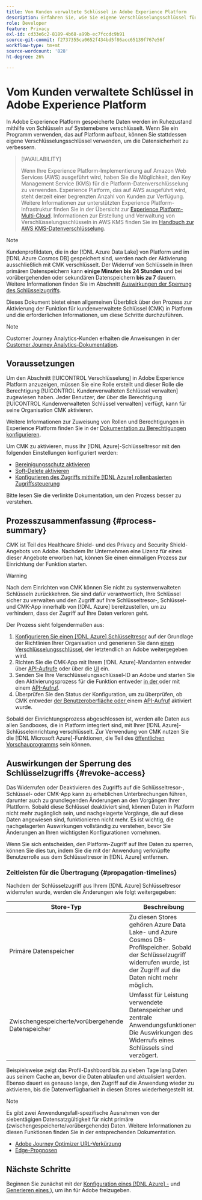 ```yaml
---
title: Vom Kunden verwaltete Schlüssel in Adobe Experience Platform
description: Erfahren Sie, wie Sie eigene Verschlüsselungsschlüssel für in Adobe Experience Platform gespeicherte Daten einrichten.
role: Developer
feature: Privacy
exl-id: cd33e6c2-8189-4b68-a99b-ec7fccdc9b91
source-git-commit: f2737355ca0652f434bd5f86acc65139f767e56f
workflow-type: tm+mt
source-wordcount: '828'
ht-degree: 26%

---
```


# Vom Kunden verwaltete Schlüssel in Adobe Experience Platform

In Adobe Experience Platform gespeicherte Daten werden im Ruhezustand mithilfe von Schlüsseln auf Systemebene verschlüsselt. Wenn Sie ein Programm verwenden, das auf Platform aufbaut, können Sie stattdessen eigene Verschlüsselungsschlüssel verwenden, um die Datensicherheit zu verbessern.

>[!AVAILABILITY]
>
>Wenn Ihre Experience Platform-Implementierung auf Amazon Web Services (AWS) ausgeführt wird, haben Sie die Möglichkeit, den Key Management Service (KMS) für die Platform-Datenverschlüsselung zu verwenden. Experience Platform, das auf AWS ausgeführt wird, steht derzeit einer begrenzten Anzahl von Kunden zur Verfügung. Weitere Informationen zur unterstützten Experience Platform-Infrastruktur finden Sie in der Übersicht zur [Experience Platform-Multi-Cloud](https://experienceleague.adobe.com/en/docs/experience-platform/landing/multi-cloud). Informationen zur Erstellung und Verwaltung von Verschlüsselungsschlüsseln in AWS KMS finden Sie im [Handbuch zur AWS KMS-Datenverschlüsselung](../key-management-service/overview.md).

>[!NOTE]
>
>Kundenprofildaten, die in der [!DNL Azure Data Lake] von Platform und im [!DNL Azure Cosmos DB] gespeichert sind, werden nach der Aktivierung ausschließlich mit CMK verschlüsselt. Der Widerruf von Schlüsseln in Ihren primären Datenspeichern kann **einige Minuten bis 24 Stunden** und bei vorübergehenden oder sekundären Datenspeichern **bis zu 7** dauern. Weitere Informationen finden Sie im Abschnitt [Auswirkungen der Sperrung des Schlüsselzugriffs](#revoke-access).

Dieses Dokument bietet einen allgemeinen Überblick über den Prozess zur Aktivierung der Funktion für kundenverwaltete Schlüssel (CMK) in Platform und die erforderlichen Informationen, um diese Schritte durchzuführen.

>[!NOTE]
>
>Customer Journey Analytics-Kunden erhalten die Anweisungen in der [Customer Journey Analytics-Dokumentation](https://experienceleague.adobe.com/docs/analytics-platform/using/cja-privacy/cmk.html?lang=de).

## Voraussetzungen

Um den Abschnitt [!UICONTROL Verschlüsselung] in Adobe Experience Platform anzuzeigen, müssen Sie eine Rolle erstellt und dieser Rolle die Berechtigung [!UICONTROL Kundenverwalteten Schlüssel verwalten] zugewiesen haben. Jeder Benutzer, der über die Berechtigung [!UICONTROL Kundenverwalteten Schlüssel verwalten] verfügt, kann für seine Organisation CMK aktivieren.

Weitere Informationen zur Zuweisung von Rollen und Berechtigungen in Experience Platform finden Sie in der [Dokumentation zu Berechtigungen konfigurieren](https://experienceleague.adobe.com/docs/platform-learn/getting-started-for-data-architects-and-data-engineers/configure-permissions.html?lang=de).

Um CMK zu aktivieren, muss Ihr [!DNL Azure]-Schlüsseltresor mit den folgenden Einstellungen konfiguriert werden:

* [Bereinigungsschutz aktivieren](https://learn.microsoft.com/en-us/azure/key-vault/general/soft-delete-overview#purge-protection)
* [Soft-Delete aktivieren](https://learn.microsoft.com/en-us/azure/key-vault/general/soft-delete-overview)
* [Konfigurieren des Zugriffs mithilfe  [!DNL Azure]  rollenbasierten Zugriffssteuerung](https://learn.microsoft.com/en-us/azure/role-based-access-control/)

Bitte lesen Sie die verlinkte Dokumentation, um den Prozess besser zu verstehen.

## Prozesszusammenfassung {#process-summary}

CMK ist Teil des Healthcare Shield- und des Privacy and Security Shield-Angebots von Adobe. Nachdem Ihr Unternehmen eine Lizenz für eines dieser Angebote erworben hat, können Sie einen einmaligen Prozess zur Einrichtung der Funktion starten.

>[!WARNING]
>
>Nach dem Einrichten von CMK können Sie nicht zu systemverwalteten Schlüsseln zurückkehren. Sie sind dafür verantwortlich, Ihre Schlüssel sicher zu verwalten und den Zugriff auf Ihre Schlüsseltresor-, Schlüssel- und CMK-App innerhalb von [!DNL Azure] bereitzustellen, um zu verhindern, dass der Zugriff auf Ihre Daten verloren geht.

Der Prozess sieht folgendermaßen aus:

1. [Konfigurieren Sie einen  [!DNL Azure] Schlüsseltresor](./azure-key-vault-config.md) auf der Grundlage der Richtlinien Ihrer Organisation und generieren Sie dann [einen Verschlüsselungsschlüssel](./azure-key-vault-config.md#generate-a-key), der letztendlich an Adobe weitergegeben wird.
1. Richten Sie die CMK-App mit Ihrem [!DNL Azure]-Mandanten entweder über [API-Aufrufe](./api-set-up.md#register-app) oder über die [UI](./ui-set-up.md#register-app) ein.
1. Senden Sie Ihre Verschlüsselungsschlüssel-ID an Adobe und starten Sie den Aktivierungsprozess für die Funktion entweder [in der ](./ui-set-up.md#send-to-adobe) oder mit einem [API-Aufruf](./api-set-up.md#send-to-adobe).
1. Überprüfen Sie den Status der Konfiguration, um zu überprüfen, ob CMK entweder [ der Benutzeroberfläche oder ](./ui-set-up.md#check-status) einem [API-Aufruf](./api-set-up.md#check-status) aktiviert wurde.

Sobald der Einrichtungsprozess abgeschlossen ist, werden alle Daten aus allen Sandboxes, die in Platform integriert sind, mit Ihrer [!DNL Azure]-Schlüsseleinrichtung verschlüsselt. Zur Verwendung von CMK nutzen Sie die [!DNL Microsoft Azure]-Funktionen, die Teil des [öffentlichen Vorschauprogramms](https://azure.microsoft.com/de-de/support/legal/preview-supplemental-terms/) sein können.

## Auswirkungen der Sperrung des Schlüsselzugriffs {#revoke-access}

Das Widerrufen oder Deaktivieren des Zugriffs auf die Schlüsseltresor-, Schlüssel- oder CMK-App kann zu erheblichen Unterbrechungen führen, darunter auch zu grundlegenden Änderungen an den Vorgängen Ihrer Plattform. Sobald diese Schlüssel deaktiviert sind, können Daten in Platform nicht mehr zugänglich sein, und nachgelagerte Vorgänge, die auf diese Daten angewiesen sind, funktionieren nicht mehr. Es ist wichtig, die nachgelagerten Auswirkungen vollständig zu verstehen, bevor Sie Änderungen an Ihren wichtigsten Konfigurationen vornehmen.

Wenn Sie sich entscheiden, den Platform-Zugriff auf Ihre Daten zu sperren, können Sie dies tun, indem Sie die mit der Anwendung verknüpfte Benutzerrolle aus dem Schlüsseltresor in [!DNL Azure] entfernen.

### Zeitleisten für die Übertragung {#propagation-timelines}

Nachdem der Schlüsselzugriff aus Ihrem [!DNL Azure] Schlüsseltresor widerrufen wurde, werden die Änderungen wie folgt weitergegeben:

| **Store-Typ** | **Beschreibung** | **Planung** |
|---|---|---|
| Primäre Datenspeicher | Zu diesen Stores gehören Azure Data Lake- und Azure Cosmos DB-Profilspeicher. Sobald der Schlüsselzugriff widerrufen wurde, ist der Zugriff auf die Daten nicht mehr möglich. | Ein **Minuten bis 24 Stunden**. |
| Zwischengespeicherte/vorübergehende Datenspeicher | Umfasst für Leistung verwendete Datenspeicher und zentrale Anwendungsfunktionen. Die Auswirkungen des Widerrufs eines Schlüssels sind verzögert. | **Bis zu 7**. |

Beispielsweise zeigt das Profil-Dashboard bis zu sieben Tage lang Daten aus seinem Cache an, bevor die Daten ablaufen und aktualisiert werden. Ebenso dauert es genauso lange, den Zugriff auf die Anwendung wieder zu aktivieren, bis die Datenverfügbarkeit in diesen Stores wiederhergestellt ist.

>[!NOTE]
>
>Es gibt zwei Anwendungsfall-spezifische Ausnahmen von der siebentägigen Datensatzgültigkeit für nicht primäre (zwischengespeicherte/vorübergehende) Daten. Weitere Informationen zu diesen Funktionen finden Sie in der entsprechenden Dokumentation.<ul><li>[Adobe Journey Optimizer URL-Verkürzung](https://experienceleague.adobe.com/docs/journey-optimizer/using/sms/sms-configuration.html?lang=de#message-preset-sms)</li><li>[Edge-Prognosen](https://experienceleague.adobe.com/docs/experience-platform/profile/home.html#edge-projections)</li></ul>

## Nächste Schritte

Beginnen Sie zunächst mit der [Konfiguration eines  [!DNL Azure] -](./azure-key-vault-config.md) und [Generieren eines ](./azure-key-vault-config.md#generate-a-key)), um ihn für Adobe freizugeben.
